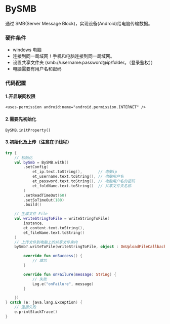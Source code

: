 # BySMB
通过 SMB(Server Message Block)，实现设备(Android)给电脑传输数据。

### 硬件条件
 -  windows 电脑
 -  连接到同一局域网！手机和电脑连接到同一局域网。
 -  设置共享文件夹 (smb://username:password@ip/folder。（登录鉴权）)
 -  电脑需要有用户名和密码

### 代码配置
#### 1.开启联网权限
``` kotlon
<uses-permission android:name="android.permission.INTERNET" />
```

#### 2.需要先初始化
``` kotlon
BySMB.initProperty()
```

#### 3.初始化及上传（注意在子线程）

```kotlin
try {
	// 初始化
    val bySmb = BySMB.with()
        .setConfig(
            et_ip.text.toString(),       // 电脑ip
            et_username.text.toString(), // 电脑用户名
            et_password.text.toString(), // 电脑用户名的密码
            et_foldName.text.toString()  // 共享文件夹名称 
        )
        .setReadTimeOut(60)
        .setSoTimeOut(180)
        .build()

	// 生成文件 File
    val writeStringToFile = writeStringToFile(
        instance,
        et_content.text.toString(),
        et_fileName.text.toString()
    )
    // 上传文件到电脑上的共享文件夹内
    bySmb?.writeToFile(writeStringToFile, object : OnUploadFileCallback {

        override fun onSuccess() {
            // 成功
        }

        override fun onFailure(message: String) {
            // 失败 
            Log.e("onFailure", message)
        }

    })
} catch (e: java.lang.Exception) {
	// 连接失败
    e.printStackTrace()
}



```